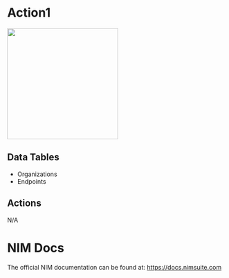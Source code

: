 # Action1
<img src="https://github.com/Tools4ever-NIM/NIM-System-REST-Action1/assets/24281600/5aa17fe5-038c-4dc2-ac95-bc116bbd565b" width="256px" />


## Data Tables
- Organizations
- Endpoints

## Actions
N/A

# NIM Docs
The official NIM documentation can be found at: https://docs.nimsuite.com

